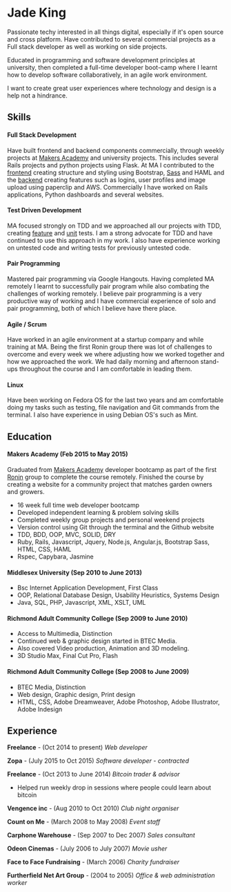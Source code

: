 # Jade King

Passionate techy interested in all things digital, especially if it's open source and cross platform.
Have contributed to several commercial projects as a Full stack developer as well as working on side projects. 


Educated in programming and software development principles at university, then completed a full-time developer boot-camp where I learnt how to develop software collaboratively, in an agile work environment. 

I want to create great user experiences where technology and design is a help not a hindrance.

## Skills

#### Full Stack Development

Have built frontend and backend components commercially, through weekly projects at [Makers Academy][3] and university projects. This includes several Rails projects and python projects using Flask.
At MA I contributed to the [frontend][5] creating structure and styling using Bootstrap, [Sass][1] and HAML and the [backend][6] creating features such as logins, user profiles and image upload using paperclip and AWS. Commercially I have worked on Rails applications, Python dashboards and several websites.


#### Test Driven Development
MA focused strongly on TDD and we approached all our projects with TDD, creating [feature][7] and [unit][8] tests. I am a strong advocate for TDD and have continued to use this approach in my work. I also have experience working on untested code and writing tests for previously untested code.

#### Pair Programming
Mastered pair programming via Google Hangouts. Having completed MA remotely I learnt to successfully pair program while also combating the challenges of working remotely. I believe pair programming is a very productive way of working and I have commercial experience of solo and pair programming, both of which I believe have there place.

#### Agile / Scrum
Have worked in an agile environment at a startup company and while training at MA. Being the first Ronin group there was lot of challenges to overcome and every week we where adjusting how we worked together and how we approached the work. We had daily morning and afternoon stand-ups throughout the course and I am comfortable in leading them.

#### Linux
Have been working on Fedora OS for the last two years and am comfortable doing my tasks such as testing, file navigation and Git commands from the terminal.
I also have experience in using Debian OS's such as Mint.

## Education

#### Makers Academy (Feb 2015 to May 2015)

Graduated from [Makers Academy][3] developer bootcamp as part of the first [Ronin][4] group to complete the course remotely.
Finished the course by creating a website for a community project that matches garden owners and growers.

- 16 week full time web developer bootcamp
- Developed independent learning & problem solving skills
- Completed weekly group projects and personal weekend projects
- Version control using Git through the terminal and the Github website
- TDD, BDD, OOP, MVC, SOLID, DRY
- Ruby, Rails, Javascript, Jquery, Node.js, Angular.js, Bootstrap Sass, HTML, CSS, HAML
- Rspec, Capybara, Jasmine

#### Middlesex University (Sep 2010 to June 2013)

- Bsc Internet Application Development, First Class
- OOP, Relational Database Design, Usability Heuristics, Systems Design
- Java, SQL, PHP, Javascript, XML, XSLT, UML

#### Richmond Adult Community College (Sep 2009 to June 2010)

- Access to Multimedia, Distinction
- Continued web & graphic design started in BTEC Media.
- Also covered Video production, Animation and 3D modeling.
- 3D Studio Max, Final Cut Pro, Flash

#### Richmond Adult Community College (Sep 2008 to June 2009)

- BTEC Media, Distinction
- Web design, Graphic design, Print design
- HTML, CSS, Adobe Dreamweaver, Adobe Photoshop, Adobe Illustrator, Adobe Indesign

## Experience

**Freelance** - (Oct 2014 to present)
*Web developer*  

**Zopa** - (July 2015 to Oct 2015)
*Software developer - contracted*

**Freelance** - (Oct 2013 to June 2014)
*Bitcoin trader & advisor*
- Helped run weekly drop in sessions where people could learn about bitcoin

**Vengence inc** - (Aug 2010 to Oct 2010)
*Club night organiser*

**Count on Me** - (March 2008 to May 2008)
*Event staff*

**Carphone Warehouse** - (Sep 2007 to Dec 2007)
*Sales consultant*

**Odeon Cinemas** - (July 2006 to July 2007)
*Movie usher*

**Face to Face Fundraising** - (March 2006)
*Charity fundraiser*

**Furtherfield Net Art Group** - (2004 to 2005)
*Office & web administration worker*



[1]:https://github.com/jadeKing/lend_and_tend/blob/refactor-sass/app/assets/stylesheets/mixins_variables.scss
[2]:https://github.com/jadeKing/lend_and_tend/tree/master
[3]:http://www.makersacademy.com/
[4]:http://ronin.makersacademy.com/
[5]:https://github.com/jadeKing/lend_and_tend/blob/master/app/views/partials/_nav.html.haml
[6]:https://github.com/jadeKing/lend_and_tend/tree/master/app/controllers
[7]:https://github.com/jadeKing/lend_and_tend/blob/master/spec/features/user_profile_feature_spec.rb
[8]:https://github.com/jadeKing/lend_and_tend/blob/master/spec/models/user_avatar_spec.rb
